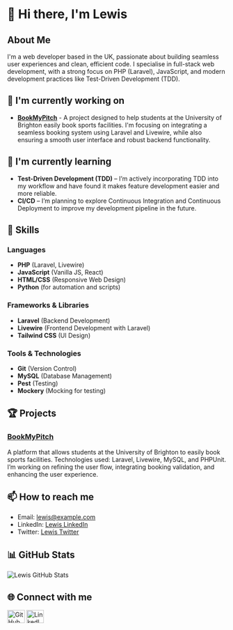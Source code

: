# 👋 Hi there, I'm Lewis

## About Me
I'm a web developer based in the UK, passionate about building seamless user experiences and clean, efficient code. I specialise in full-stack web development, with a strong focus on PHP (Laravel), JavaScript, and modern development practices like Test-Driven Development (TDD).

## 🔭 I'm currently working on
- **[BookMyPitch](#)** - A project designed to help students at the University of Brighton easily book sports facilities. I'm focusing on integrating a seamless booking system using Laravel and Livewire, while also ensuring a smooth user interface and robust backend functionality.

## 🌱 I'm currently learning
- **Test-Driven Development (TDD)** – I’m actively incorporating TDD into my workflow and have found it makes feature development easier and more reliable. 
- **CI/CD** – I’m planning to explore Continuous Integration and Continuous Deployment to improve my development pipeline in the future.

## 💼 Skills
### Languages
- **PHP** (Laravel, Livewire)
- **JavaScript** (Vanilla JS, React)
- **HTML/CSS** (Responsive Web Design)
- **Python** (for automation and scripts)

### Frameworks & Libraries
- **Laravel** (Backend Development)
- **Livewire** (Frontend Development with Laravel)
- **Tailwind CSS** (UI Design)

### Tools & Technologies
- **Git** (Version Control)
- **MySQL** (Database Management)
- **Pest** (Testing)
- **Mockery** (Mocking for testing)

## 🏆 Projects
### [BookMyPitch](#)
A platform that allows students at the University of Brighton to easily book sports facilities. Technologies used: Laravel, Livewire, MySQL, and PHPUnit. I’m working on refining the user flow, integrating booking validation, and enhancing the user experience.

## 📫 How to reach me
- Email: [lewis@example.com](mailto:lewis@example.com)
- LinkedIn: [Lewis LinkedIn](https://www.linkedin.com/in/lewis)
- Twitter: [Lewis Twitter](https://twitter.com/lewis)

## 📊 GitHub Stats
![Lewis GitHub Stats](https://github-readme-stats.vercel.app/api?username=lewisconnett&show_icons=true&theme=radical)

## 🌐 Connect with me
<p align="left">
  <a href="https://github.com/lewisconnett" target="blank"><img align="center" src="https://github.com/favicon.ico" alt="GitHub" height="30" width="40" /></a>
  <a href="https://www.linkedin.com/in/lewis" target="blank"><img align="center" src="https://upload.wikimedia.org/wikipedia/commons/0/01/LinkedIn_Logo_2023.svg" alt="LinkedIn" height="30" width="40" /></a>
</p>

